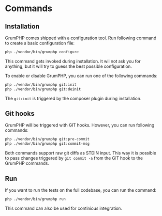 # Commands

## Installation
GrumPHP comes shipped with a configuration tool. Run following command to create a basic configuration file:

```sh
php ./vendor/bin/grumphp configure
```

This command gets invoked during installation.
It wil not ask you for anything, but it will try to guess the best possible configuration.

To enable or disable GrumPHP, you can run one of the following commands:
 
```sh
php ./vendor/bin/grumphp git:init
php ./vendor/bin/grumphp git:deinit
```

The `git:init` is triggered by the composer plugin during installation.

## Git hooks

GrumPHP will be triggered with GIT hooks. However, you can run following commands:

```sh
php ./vendor/bin/grumphp git:pre-commit
php ./vendor/bin/grumphp git:commit-msg
```

Both commands support raw git diffs as STDIN input. 
This way it is possible to pass changes triggered by `git commit -a` from the GIT hook to the GrumPHP commands.

## Run

If you want to run the tests on the full codebase, you can run the command:

```sh
php ./vendor/bin/grumphp run
```

This command can also be used for continious integration.
